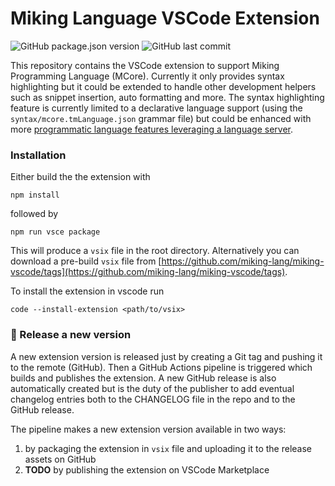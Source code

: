 # Miking Language VSCode Extension

![GitHub package.json version](https://img.shields.io/github/package-json/v/miking-lang/miking-vscode)
![GitHub last commit](https://img.shields.io/github/last-commit/miking-lang/miking-vscode)

This repository contains the VSCode extension to support Miking Programming Language (MCore). Currently it only provides syntax highlighting but it could be extended to handle other development helpers such as snippet insertion, auto formatting and more. The syntax highlighting feature is currently limited to a declarative language support (using the `syntax/mcore.tmLanguage.json` grammar file) but could be enhanced with more [programmatic language features leveraging a language server](https://code.visualstudio.com/api/language-extensions/overview).

### Installation
Either build the the extension with
```
npm install
```
followed by
```
npm run vsce package
```
This will produce a `vsix` file in the root directory. Alternatively you can download a pre-build `vsix` file from [https://github.com/miking-lang/miking-vscode/tags](https://github.com/miking-lang/miking-vscode/tags).

To install the extension in vscode run
```
code --install-extension <path/to/vsix>
```

### :rocket: Release a new version
A new extension version is released just by creating a Git tag and pushing it to the remote (GitHub). Then a GitHub Actions pipeline is triggered which builds and publishes the extension. A new GitHub release is also automatically created but is the duty of the publisher to add eventual changelog entries both to the CHANGELOG file in the repo and to the GitHub release.

The pipeline makes a new extension version available in two ways:
1. by packaging the extension in `vsix` file and uploading it to the release assets on GitHub
2. **TODO** by publishing the extension on VSCode Marketplace
